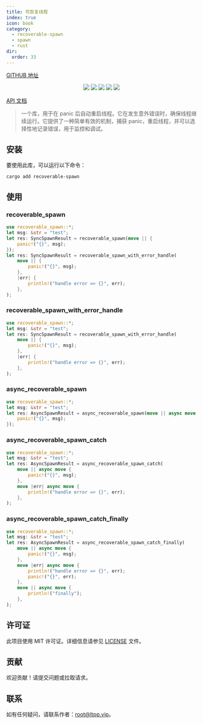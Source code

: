 ```yaml
---
title: 可恢复线程
index: true
icon: book
category:
  - recoverable-spawn
  - spawn
  - rust
dir:
  order: 33
---
```


<Share colorful />

[GITHUB 地址](https://github.com/eastspire/recoverable-spawn)

<center>

[![](https://img.shields.io/crates/v/recoverable-spawn.svg)](https://crates.io/crates/recoverable-spawn)
[![](https://img.shields.io/crates/d/recoverable-spawn.svg)](https://img.shields.io/crates/d/recoverable-spawn.svg)
[![](https://docs.rs/recoverable-spawn/badge.svg)](https://docs.rs/recoverable-spawn)
[![](https://github.com/eastspire/recoverable-spawn/workflows/Rust/badge.svg)](https://github.com/eastspire/recoverable-spawn/actions?query=workflow:Rust)
[![](https://img.shields.io/crates/l/recoverable-spawn.svg)](./LICENSE)

</center>

[API 文档](https://docs.rs/recoverable-spawn/latest/recoverable_spawn/)

> 一个库，用于在 panic 后自动重启线程。它在发生意外错误时，确保线程继续运行。它提供了一种简单有效的机制，捕获 panic，重启线程，并可以选择性地记录错误，用于监控和调试。

## 安装

要使用此库，可以运行以下命令：

```shell
cargo add recoverable-spawn
```

## 使用

### recoverable_spawn

```rust
use recoverable_spawn::*;
let msg: &str = "test";
let res: SyncSpawnResult = recoverable_spawn(move || {
    panic!("{}", msg);
});
let res: SyncSpawnResult = recoverable_spawn_with_error_handle(
    move || {
        panic!("{}", msg);
    },
    |err| {
        println!("handle error => {}", err);
    },
);
```

### recoverable_spawn_with_error_handle

```rust
use recoverable_spawn::*;
let msg: &str = "test";
let res: SyncSpawnResult = recoverable_spawn_with_error_handle(
    move || {
        panic!("{}", msg);
    },
    |err| {
        println!("handle error => {}", err);
    },
);
```

### async_recoverable_spawn

```rust
use recoverable_spawn::*;
let msg: &str = "test";
let res: AsyncSpawnResult = async_recoverable_spawn(move || async move {
    panic!("{}", msg);
});
```

### async_recoverable_spawn_catch

```rust
use recoverable_spawn::*;
let msg: &str = "test";
let res: AsyncSpawnResult = async_recoverable_spawn_catch(
    move || async move {
        panic!("{}", msg);
    },
    move |err| async move {
        println!("handle error => {}", err);
    },
);
```

### async_recoverable_spawn_catch_finally

```rust
use recoverable_spawn::*;
let msg: &str = "test";
let res: AsyncSpawnResult = async_recoverable_spawn_catch_finally(
    move || async move {
        panic!("{}", msg);
    },
    move |err| async move {
        println!("handle error => {}", err);
        panic!("{}", err);
    },
    move || async move {
        println!("finally");
    },
);
```

## 许可证

此项目使用 MIT 许可证。详细信息请参见 [LICENSE](LICENSE) 文件。

## 贡献

欢迎贡献！请提交问题或拉取请求。

## 联系

如有任何疑问，请联系作者：[root@ltpp.vip](mailto:root@ltpp.vip)。

<Bottom />
